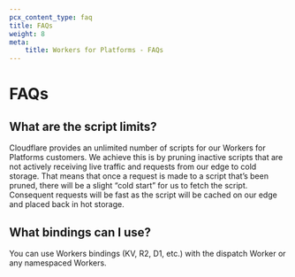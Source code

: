 ```yaml
---
pcx_content_type: faq
title: FAQs
weight: 8
meta:
    title: Workers for Platforms - FAQs
---
```


# FAQs

## What are the script limits?
Cloudflare provides an unlimited number of scripts for our Workers for Platforms customers. We achieve this is by pruning inactive scripts that are not actively receiving live traffic and requests from our edge to cold storage. That means that once a request is made to a script that’s been pruned, there will be a slight “cold start” for us to fetch the script. Consequent requests will be fast as the script will be cached on our edge and placed back in hot storage.

## What bindings can I use?
You can use Workers bindings (KV, R2, D1, etc.) with the dispatch Worker or any namespaced Workers.
